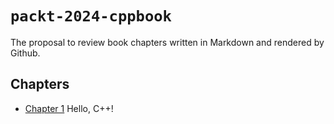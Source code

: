 # `packt-2024-cppbook`

The proposal to review book chapters written in Markdown and rendered by Github.

## Chapters

* [Chapter 1](https://github.com/dimacurrentai/packt-2024-cppbook/blob/main/chapter01.md) Hello, C++!
